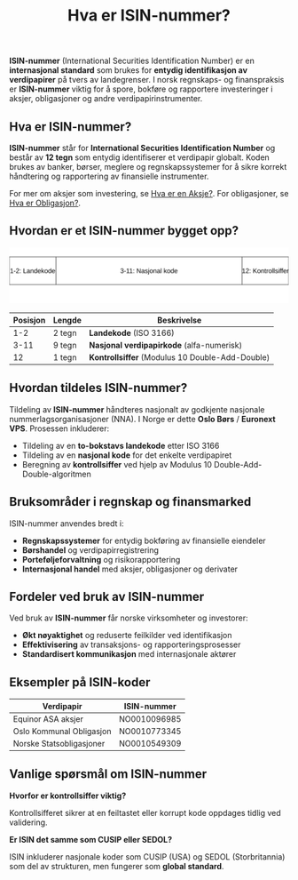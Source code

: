 ﻿---
title: "Hva er ISIN-nummer?"
seoTitle: "Hva er ISIN-nummer?"
description: '**ISIN-nummer** (International Securities Identification Number) er en **internasjonal standard** som brukes for **entydig identifikasjon av verdipapirer** på ...'
---

**ISIN-nummer** (International Securities Identification Number) er en **internasjonal standard** som brukes for **entydig identifikasjon av verdipapirer** på tvers av landegrenser. I norsk regnskaps- og finanspraksis er **ISIN-nummer** viktig for å spore, bokføre og rapportere investeringer i aksjer, obligasjoner og andre verdipapirinstrumenter.


## Hva er ISIN-nummer?

**ISIN-nummer** står for **International Securities Identification Number** og består av **12 tegn** som entydig identifiserer et verdipapir globalt. Koden brukes av banker, børser, meglere og regnskapssystemer for å sikre korrekt håndtering og rapportering av finansielle instrumenter.

For mer om aksjer som investering, se [Hva er en Aksje?](/blogs/regnskap/hva-er-en-aksje "Hva er en Aksje? Guide til Aksjer og Verdipapirer"). For obligasjoner, se [Hva er Obligasjon?](/blogs/regnskap/hva-er-obligasjon "Hva er Obligasjon? Guide til Obligasjoner som Verdipapir").


## Hvordan er et ISIN-nummer bygget opp?

![ISIN-struktur](isin-struktur.svg)

| Posisjon | Lengde | Beskrivelse                              |
|----------|--------|-------------------------------------------|
| 1-2      | 2 tegn | **Landekode** (ISO 3166)                  |
| 3-11     | 9 tegn | **Nasjonal verdipapirkode** (alfa-numerisk) |
| 12       | 1 tegn | **Kontrollsiffer** (Modulus 10 Double-Add-Double) |


## Hvordan tildeles ISIN-nummer?

Tildeling av **ISIN-nummer** håndteres nasjonalt av godkjente nasjonale nummerlagsorganisasjoner (NNA). I Norge er dette **Oslo Børs** / **Euronext VPS**. Prosessen inkluderer:

* Tildeling av en **to-bokstavs landekode** etter ISO 3166
* Tildeling av en **nasjonal kode** for det enkelte verdipapiret
* Beregning av **kontrollsiffer** ved hjelp av Modulus 10 Double-Add-Double-algoritmen


## Bruksområder i regnskap og finansmarked

ISIN-nummer anvendes bredt i:

* **Regnskapssystemer** for entydig bokføring av finansielle eiendeler
* **Børshandel** og verdipapirregistrering
* **Porteføljeforvaltning** og risikorapportering
* **Internasjonal handel** med aksjer, obligasjoner og derivater


## Fordeler ved bruk av ISIN-nummer

Ved bruk av **ISIN-nummer** får norske virksomheter og investorer:

* **Økt nøyaktighet** og reduserte feilkilder ved identifikasjon
* **Effektivisering** av transaksjons- og rapporteringsprosesser
* **Standardisert kommunikasjon** med internasjonale aktører


## Eksempler på ISIN-koder

| Verdipapir               | ISIN-nummer     |
|--------------------------|-----------------|
| Equinor ASA aksjer       | NO0010096985    |
| Oslo Kommunal Obligasjon | NO0010773345    |
| Norske Statsobligasjoner | NO0010549309    |


## Vanlige spørsmål om ISIN-nummer

**Hvorfor er kontrollsiffer viktig?**

Kontrollsifferet sikrer at en feiltastet eller korrupt kode oppdages tidlig ved validering.

**Er ISIN det samme som CUSIP eller SEDOL?**

ISIN inkluderer nasjonale koder som CUSIP (USA) og SEDOL (Storbritannia) som del av strukturen, men fungerer som **global standard**.










